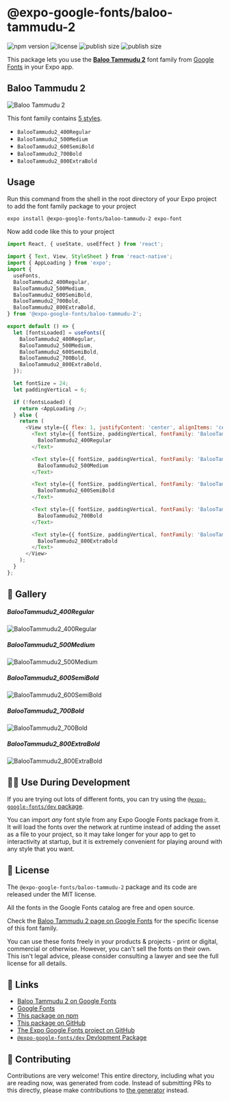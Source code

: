 # @expo-google-fonts/baloo-tammudu-2

![npm version](https://flat.badgen.net/npm/v/@expo-google-fonts/baloo-tammudu-2)
![license](https://flat.badgen.net/github/license/expo/google-fonts)
![publish size](https://flat.badgen.net/packagephobia/install/@expo-google-fonts/baloo-tammudu-2)
![publish size](https://flat.badgen.net/packagephobia/publish/@expo-google-fonts/baloo-tammudu-2)

This package lets you use the [**Baloo Tammudu 2**](https://fonts.google.com/specimen/Baloo+Tammudu+2) font family from [Google Fonts](https://fonts.google.com/) in your Expo app.

## Baloo Tammudu 2

![Baloo Tammudu 2](./font-family.png)

This font family contains [5 styles](#-gallery).

- `BalooTammudu2_400Regular`
- `BalooTammudu2_500Medium`
- `BalooTammudu2_600SemiBold`
- `BalooTammudu2_700Bold`
- `BalooTammudu2_800ExtraBold`

## Usage

Run this command from the shell in the root directory of your Expo project to add the font family package to your project
```sh
expo install @expo-google-fonts/baloo-tammudu-2 expo-font
```

Now add code like this to your project
```js
import React, { useState, useEffect } from 'react';

import { Text, View, StyleSheet } from 'react-native';
import { AppLoading } from 'expo';
import {
  useFonts,
  BalooTammudu2_400Regular,
  BalooTammudu2_500Medium,
  BalooTammudu2_600SemiBold,
  BalooTammudu2_700Bold,
  BalooTammudu2_800ExtraBold,
} from '@expo-google-fonts/baloo-tammudu-2';

export default () => {
  let [fontsLoaded] = useFonts({
    BalooTammudu2_400Regular,
    BalooTammudu2_500Medium,
    BalooTammudu2_600SemiBold,
    BalooTammudu2_700Bold,
    BalooTammudu2_800ExtraBold,
  });

  let fontSize = 24;
  let paddingVertical = 6;

  if (!fontsLoaded) {
    return <AppLoading />;
  } else {
    return (
      <View style={{ flex: 1, justifyContent: 'center', alignItems: 'center' }}>
        <Text style={{ fontSize, paddingVertical, fontFamily: 'BalooTammudu2_400Regular' }}>
          BalooTammudu2_400Regular
        </Text>

        <Text style={{ fontSize, paddingVertical, fontFamily: 'BalooTammudu2_500Medium' }}>
          BalooTammudu2_500Medium
        </Text>

        <Text style={{ fontSize, paddingVertical, fontFamily: 'BalooTammudu2_600SemiBold' }}>
          BalooTammudu2_600SemiBold
        </Text>

        <Text style={{ fontSize, paddingVertical, fontFamily: 'BalooTammudu2_700Bold' }}>
          BalooTammudu2_700Bold
        </Text>

        <Text style={{ fontSize, paddingVertical, fontFamily: 'BalooTammudu2_800ExtraBold' }}>
          BalooTammudu2_800ExtraBold
        </Text>
      </View>
    );
  }
};

```

## 🔡 Gallery

##### BalooTammudu2_400Regular
![BalooTammudu2_400Regular](./BalooTammudu2_400Regular.ttf.png)

##### BalooTammudu2_500Medium
![BalooTammudu2_500Medium](./BalooTammudu2_500Medium.ttf.png)

##### BalooTammudu2_600SemiBold
![BalooTammudu2_600SemiBold](./BalooTammudu2_600SemiBold.ttf.png)

##### BalooTammudu2_700Bold
![BalooTammudu2_700Bold](./BalooTammudu2_700Bold.ttf.png)

##### BalooTammudu2_800ExtraBold
![BalooTammudu2_800ExtraBold](./BalooTammudu2_800ExtraBold.ttf.png)


## 👩‍💻 Use During Development

If you are trying out lots of different fonts, you can try using the [`@expo-google-fonts/dev` package](https://github.com/expo/google-fonts/tree/master/font-packages/dev#readme).

You can import *any* font style from any Expo Google Fonts package from it. It will load the fonts
over the network at runtime instead of adding the asset as a file to your project, so it may take longer
for your app to get to interactivity at startup, but it is extremely convenient
for playing around with any style that you want.

## 📖 License

The `@expo-google-fonts/baloo-tammudu-2` package and its code are released under the MIT license.

All the fonts in the Google Fonts catalog are free and open source.

Check the [Baloo Tammudu 2 page on Google Fonts](https://fonts.google.com/specimen/Baloo+Tammudu+2) for the specific license of this font family.

You can use these fonts freely in your products & projects - print or digital, commercial or otherwise. However, you can't sell the fonts on their own. This isn't legal advice, please consider consulting a lawyer and see the full license for all details.

## 🔗 Links

- [Baloo Tammudu 2 on Google Fonts](https://fonts.google.com/specimen/Baloo+Tammudu+2)
- [Google Fonts](https://fonts.google.com/)
- [This package on npm](https://www.npmjs.com/package/@expo-google-fonts/baloo-tammudu-2)
- [This package on GitHub](https://github.com/expo/google-fonts/tree/master/font-packages/baloo-tammudu-2)
- [The Expo Google Fonts project on GitHub](https://github.com/expo/google-fonts)
- [`@expo-google-fonts/dev` Devlopment Package](https://github.com/expo/google-fonts/tree/master/font-packages/dev)

## 🤝 Contributing

Contributions are very welcome! This entire directory, including what you are reading now, was generated from code. Instead of submitting PRs to this directly, please make contributions to [the generator](https://github.com/expo/google-fonts/tree/master/packages/generator) instead.
